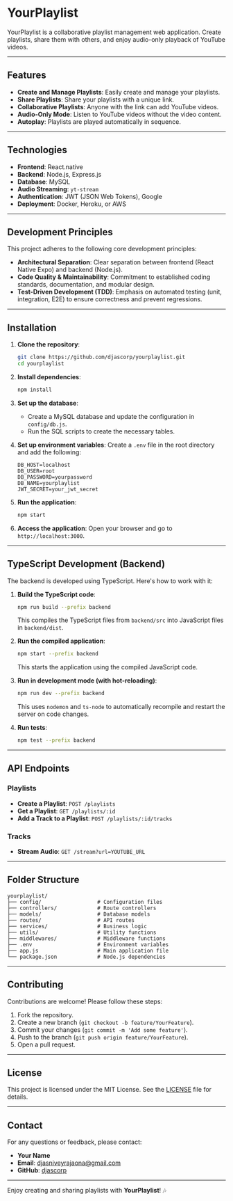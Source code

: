 # **YourPlaylist**

YourPlaylist is a collaborative playlist management web application. Create playlists, share them with others, and enjoy audio-only playback of YouTube videos.

---

## **Features**
- **Create and Manage Playlists**: Easily create and manage your playlists.
- **Share Playlists**: Share your playlists with a unique link.
- **Collaborative Playlists**: Anyone with the link can add YouTube videos.
- **Audio-Only Mode**: Listen to YouTube videos without the video content.
- **Autoplay**: Playlists are played automatically in sequence.

---

## **Technologies**
- **Frontend**: React.native
- **Backend**: Node.js, Express.js
- **Database**: MySQL
- **Audio Streaming**: `yt-stream`
- **Authentication**: JWT (JSON Web Tokens), Google
- **Deployment**: Docker, Heroku, or AWS

---

## **Development Principles**
This project adheres to the following core development principles:
- **Architectural Separation**: Clear separation between frontend (React Native Expo) and backend (Node.js).
- **Code Quality & Maintainability**: Commitment to established coding standards, documentation, and modular design.
- **Test-Driven Development (TDD)**: Emphasis on automated testing (unit, integration, E2E) to ensure correctness and prevent regressions.

---

## **Installation**

1. **Clone the repository**:
   ```bash
   git clone https://github.com/djascorp/yourplaylist.git
   cd yourplaylist
   ```

2. **Install dependencies**:
   ```bash
   npm install
   ```

3. **Set up the database**:
   - Create a MySQL database and update the configuration in `config/db.js`.
   - Run the SQL scripts to create the necessary tables.

4. **Set up environment variables**:
   Create a `.env` file in the root directory and add the following:
   ```
   DB_HOST=localhost
   DB_USER=root
   DB_PASSWORD=yourpassword
   DB_NAME=yourplaylist
   JWT_SECRET=your_jwt_secret
   ```

5. **Run the application**:
   ```bash
   npm start
   ```

6. **Access the application**:
   Open your browser and go to `http://localhost:3000`.

---

## **TypeScript Development (Backend)**

The backend is developed using TypeScript. Here's how to work with it:

1.  **Build the TypeScript code**:
    ```bash
    npm run build --prefix backend
    ```
    This compiles the TypeScript files from `backend/src` into JavaScript files in `backend/dist`.

2.  **Run the compiled application**:
    ```bash
    npm start --prefix backend
    ```
    This starts the application using the compiled JavaScript code.

3.  **Run in development mode (with hot-reloading)**:
    ```bash
    npm run dev --prefix backend
    ```
    This uses `nodemon` and `ts-node` to automatically recompile and restart the server on code changes.

4.  **Run tests**:
    ```bash
    npm test --prefix backend
    ```

---

## **API Endpoints**

### **Playlists**
- **Create a Playlist**: `POST /playlists`
- **Get a Playlist**: `GET /playlists/:id`
- **Add a Track to a Playlist**: `POST /playlists/:id/tracks`

### **Tracks**
- **Stream Audio**: `GET /stream?url=YOUTUBE_URL`

---

## **Folder Structure**
```
yourplaylist/
├── config/                  # Configuration files
├── controllers/             # Route controllers
├── models/                  # Database models
├── routes/                  # API routes
├── services/                # Business logic
├── utils/                   # Utility functions
├── middlewares/             # Middleware functions
├── .env                     # Environment variables
├── app.js                   # Main application file
└── package.json             # Node.js dependencies
```

---

## **Contributing**

Contributions are welcome! Please follow these steps:
1. Fork the repository.
2. Create a new branch (`git checkout -b feature/YourFeature`).
3. Commit your changes (`git commit -m 'Add some feature'`).
4. Push to the branch (`git push origin feature/YourFeature`).
5. Open a pull request.

---

## **License**

This project is licensed under the MIT License. See the [LICENSE](LICENSE) file for details.

---

## **Contact**

For any questions or feedback, please contact:
- **Your Name**  
- **Email**: djasniveyrajaona@gmail.com  
- **GitHub**: [djascorp](https://github.com/djascorp)

---

Enjoy creating and sharing playlists with **YourPlaylist**! 🎶